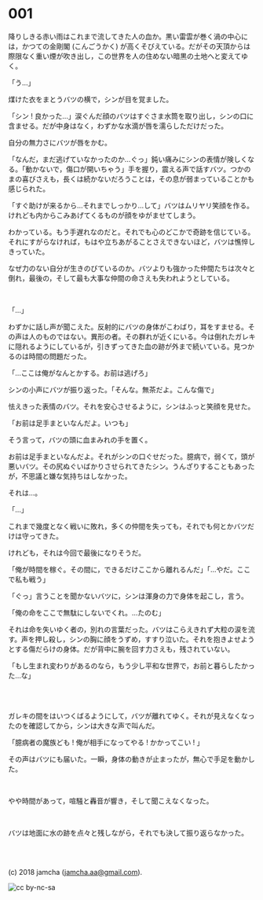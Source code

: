 

# 001

降りしきる赤い雨はこれまで流してきた人の血か。黒い雷雲が巻く渦の中心には，かつての金剛閣 (こんごうかく) が高くそびえている。だがその天頂からは際限なく重い煙が吹き出し，この世界を人の住めない暗黒の土地へと変えてゆく。  

「う…」  

煤けた衣をまとうバツの横で，シンが目を覚ました。  

「シン ! 良かった…」涙ぐんだ顔のバツはすぐさま水筒を取り出し，シンの口に含ませる。だが中身はなく，わずかな水滴が唇を濡らしただけだった。  

自分の無力さにバツが唇をかむ。  

「なんだ，まだ逃げていなかったのか…ぐっ」鈍い痛みにシンの表情が険しくなる。「動かないで，傷口が開いちゃう」手を握り，震える声で話すバツ。つかのまの喜びさえも，長くは続かないだろうことは，その息が弱まっていることかも感じられた。  

「すぐ助けが来るから…それまでしっかり…して」バツはムリヤリ笑顔を作る。けれども内からこみあげてくるものが顔をゆがませてしまう。  

わかっている。もう手遅れなのだと。それでも心のどこかで奇跡を信じている。それにすがらなければ，もはや立ちあがることさえできないほど，バツは憔悴しきっていた。  

なぜ力のない自分が生きのびているのか。バツよりも強かった仲間たちは次々と倒れ，最後の，そして最も大事な仲間の命さえも失われようとしている。  

<br>  

「…」  

わずかに話し声が聞こえた。反射的にバツの身体がこわばり，耳をすませる。その声は人のものではない。異形の者。その群れが近くにいる。今は倒れたガレキに隠れるようにしているが，引きずってきた血の跡が外まで続いている。見つかるのは時間の問題だった。  

「…ここは俺がなんとかする。お前は逃げろ」  

シンの小声にバツが振り返った。「そんな。無茶だよ。こんな傷で」  

怯えきった表情のバツ。それを安心させるように，シンはふっと笑顔を見せた。  

「お前は足手まといなんだよ。いつも」  

そう言って，バツの頭に血まみれの手を置く。  

お前は足手まといなんだよ。それがシンの口ぐせだった。臆病で，弱くて，頭が悪いバツ。その尻ぬぐいばかりさせられてきたシン。うんざりすることもあったが，不思議と嫌な気持ちはしなかった。  

それは…。  

「…」  

これまで幾度となく戦いに敗れ，多くの仲間を失っても，それでも何とかバツだけは守ってきた。  

けれども，それは今回で最後になりそうだ。  

「俺が時間を稼ぐ。その間に，できるだけここから離れるんだ」「…やだ。ここで私も戦う」  

「ぐっ」言うことを聞かないバツに，シンは渾身の力で身体を起こし，言う。  

「俺の命をここで無駄にしないでくれ。…たのむ」  

それは命を失いゆく者の，別れの言葉だった。バツはこらえきれず大粒の涙を流す。声を押し殺し，シンの胸に顔をうずめ，すすり泣いた。それを抱きよせようとする傷だらけの身体。だが背中に腕を回す力さえも，残されていない。  

「もし生まれ変わりがあるのなら，もう少し平和な世界で，お前と暮らしたかった…な」  

<br>  
<br>  

ガレキの間をはいつくばるようにして，バツが離れてゆく。それが見えなくなったのを確認してから，シンは大きな声で叫んだ。  

「臆病者の魔族ども ! 俺が相手になってやる ! かかってこい ! 」  

その声はバツにも届いた。一瞬，身体の動きが止まったが，無心で手足を動かした。  

<br>  

やや時間があって，喧騒と轟音が響き，そして聞こえなくなった。  

<br>  

バツは地面に水の跡を点々と残しながら，それでも決して振り返らなかった。  

<br>  
<br>  

(c) 2018 jamcha (jamcha.aa@gmail.com).  

![cc by-nc-sa](https://i.creativecommons.org/l/by-nc-sa/4.0/88x31.png)  

